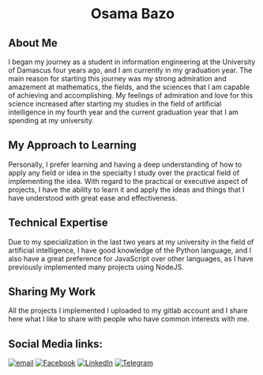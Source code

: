 <h1 align="center">Osama Bazo</h1>

About Me
----------------

I began my journey as a student in information engineering at the University of Damascus four years ago, and I am currently in my graduation year. The main reason for starting this journey was my strong admiration and amazement at mathematics, the fields, and the sciences that I am capable of achieving and accomplishing.
My feelings of admiration and love for this science increased after starting my studies in the field of artificial intelligence in my fourth year and the current graduation year that I am spending at my university.

My Approach to Learning
----------------

Personally, I prefer learning and having a deep understanding of how to apply any field or idea in the specialty I study over the practical field of implementing the idea. With regard to the practical or executive aspect of projects, I have the ability to learn it and apply the ideas and things that I have understood with great ease and effectiveness.

Technical Expertise
----------------

Due to my specialization in the last two years at my university in the field of artificial intelligence, I have good knowledge of the Python language, and I also have a great preference for JavaScript over other languages, as I have previously implemented many projects using NodeJS.

Sharing My Work
----------------

All the projects I implemented I uploaded to my gitlab account and I share here what I like to share with people who have common interests with me.

Social Media links:
----------------

[![email][b-email]][l-email] [![Facebook][b-facebook]][l-facebook] [![LinkedIn][b-linkedin]][l-linkedin] [![Telegram][b-telegram]][l-telegram]

[l-email]: mailto:osamabazo0@gmail.com
[l-facebook]: https://www.facebook.com/osama.bazzo.9
[l-linkedin]: https://www.linkedin.com/in/osama-bazo-547436210/
[l-telegram]: https://t.me/Osamabazo

[b-email]: https://img.shields.io/badge/email-ea4335.svg?style=for-the-badge&logo=gmail&logoColor=white
[b-facebook]:  https://img.shields.io/badge/facebook-0a66c2.svg?style=for-the-badge&logo=facebook&logoColor=white
[b-linkedin]: https://img.shields.io/badge/linkedin-ffffff.svg?style=for-the-badge&logo=linkedin&logoColor=0a66c2
[b-telegram]: https://img.shields.io/badge/telegram-03a2cc.svg?style=for-the-badge&logo=telegram&logoColor=white
